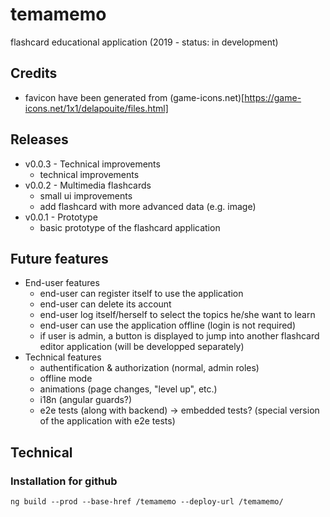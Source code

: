 # temamemo
flashcard educational application (2019 - status: in development)

## Credits
* favicon have been generated from (game-icons.net)[https://game-icons.net/1x1/delapouite/files.html]
  
## Releases
* v0.0.3 - Technical improvements
  * technical improvements
* v0.0.2 - Multimedia flashcards
  * small ui improvements
  * add flashcard with more advanced data (e.g. image)
* v0.0.1 - Prototype
  * basic prototype of the flashcard application

## Future features
* End-user features
  * end-user can register itself to use the application
  * end-user can delete its account
  * end-user log itself/herself to select the topics he/she want to learn
  * end-user can use the application offline (login is not required)
  * if user is admin, a button is displayed to jump into another flashcard editor application (will be developped separately)
* Technical features
  * authentification & authorization (normal, admin roles)
  * offline mode
  * animations (page changes, "level up", etc.)
  * i18n (angular guards?)
  * e2e tests (along with backend) -> embedded tests? (special version of the application with e2e tests)

## Technical
### Installation for github
`ng build --prod --base-href /temamemo --deploy-url /temamemo/`
